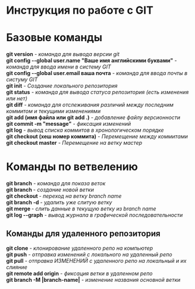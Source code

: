 # Инструкция по работе с GIT

# Базовые команды

**git version** - _команда для вывода версии git_  
**git config --global user.name "Ваше имя английскими буквами"** - _команда для ввода имени в систему GIT_  
**git config --global user.email ваша почта** - _команда для ввода почты в систуму GIT_  
**git init** - _Создание локального репозитория_  
**git status** - _команда для вывода статуса репозитория (есть изменения или нет)_  
**git diff** - _команда для отслеживания различий между последним коммитом и текущими изменениями_  
**git add (имя файла или git add .)** - _добавление файлу версионности_  
**git commit -m "message"** - _фиксация изменений_  
**git log** - _вывод списка коммитов в хронологическом порядке_  
**git checkout (хеш номер коммита)** - _Перемещение между коммитами_  
**git checkout master** - _Перемещение на ветку мастер_

# Команды по ветвелению

**git branch** - _команда для показа веток_  
**git branch <branch name>** - _создание новой ветки_  
**git checkout <branch name>** - _переход на ветку branch name_  
**git branch -d <branch name>** - _удалить уже слитую ветку_  
**git merge <branch name>** - _слить данные в текущую ветку из branch name_  
**git log --graph** - _вывод журнала в графической последовательности_

## Команды для удаленного репозитория

**git clone** - _клонирование удаленного репо на компьютер_  
**git push** - _отправка изменений с локального на удаленный репо_  
**git pull** - _отправка ИЗМЕНЕНИЙ с удаленного репо на локальный и их слияние_  
**git remote add origin** - _фиксация ветки в удаленном репо_  
**git branch -M |branch-name|** - _изменение названия основной ветки_
